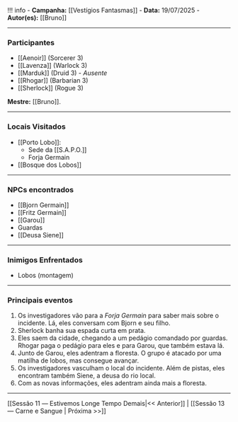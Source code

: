 !!! info
	- **Campanha:** [[Vestígios Fantasmas]]
	- **Data:** 19/07/2025
	- **Autor(es):** [[Bruno]]

---

### Participantes

- [[Aenoir]] (Sorcerer 3)
- [[Lavenza]] (Warlock 3)
- [[Marduk]] (Druid 3) - *Ausente*
- [[Rhogar]] (Barbarian 3)
- [[Sherlock]] (Rogue 3)

**Mestre:** [[Bruno]].

---  

### Locais Visitados

- [[Porto Lobo]]:
	- Sede da [[S.A.P.O.]]
	- Forja Germain
- [[Bosque dos Lobos]]

---

### NPCs encontrados

- [[Bjorn Germain]]
- [[Fritz Germain]]
- [[Garou]]
- Guardas
- [[Deusa Siene]]

---

### Inimigos Enfrentados

- Lobos (montagem)

---

### Principais eventos

1. Os investigadores vão para a *Forja Germain* para saber mais sobre o incidente. Lá, eles conversam com Bjorn e seu filho.
2. Sherlock banha sua espada curta em prata.
3. Eles saem da cidade, chegando a um pedágio comandado por guardas. Rhogar paga o pedágio para eles e para Garou, que também estava lá.
4. Junto de Garou, eles adentram a floresta. O grupo é atacado por uma matilha de lobos, mas consegue avançar.
5. Os investigadores vasculham o local do incidente. Além de pistas, eles encontram também Siene, a deusa do rio local.
6. Com as novas informações, eles adentram ainda mais a floresta.

---

[[Sessão 11 ― Estivemos Longe Tempo Demais|<< Anterior]] | [[Sessão 13 ― Carne e Sangue | Próxima >>]]